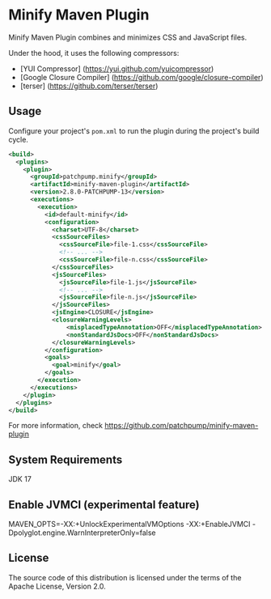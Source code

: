 # Minify Maven Plugin

Minify Maven Plugin combines and minimizes CSS and JavaScript files.

Under the hood, it uses the following compressors:

- [YUI Compressor] (https://yui.github.com/yuicompressor)
- [Google Closure Compiler] (https://github.com/google/closure-compiler)
- [terser] (https://github.com/terser/terser)

## Usage

Configure your project's `pom.xml` to run the plugin during the project's build cycle.

```xml
<build>
  <plugins>
    <plugin>
      <groupId>patchpump.minify</groupId>
      <artifactId>minify-maven-plugin</artifactId>
      <version>2.8.0-PATCHPUMP-13</version>
      <executions>
        <execution>
          <id>default-minify</id>
          <configuration>
            <charset>UTF-8</charset>
            <cssSourceFiles>
              <cssSourceFile>file-1.css</cssSourceFile>
              <!-- ... -->
              <cssSourceFile>file-n.css</cssSourceFile>
            </cssSourceFiles>
            <jsSourceFiles>
              <jsSourceFile>file-1.js</jsSourceFile>
              <!-- ... -->
              <jsSourceFile>file-n.js</jsSourceFile>
            </jsSourceFiles>
            <jsEngine>CLOSURE</jsEngine>
            <closureWarningLevels>
                <misplacedTypeAnnotation>OFF</misplacedTypeAnnotation>
                <nonStandardJsDocs>OFF</nonStandardJsDocs>
            </closureWarningLevels>
          </configuration>
          <goals>
            <goal>minify</goal>
          </goals>
        </execution>
      </executions>
    </plugin>
  </plugins>
</build>
```

For more information, check https://github.com/patchpump/minify-maven-plugin

## System Requirements
  
JDK 17

## Enable JVMCI (experimental feature)

MAVEN_OPTS=-XX:+UnlockExperimentalVMOptions -XX:+EnableJVMCI -Dpolyglot.engine.WarnInterpreterOnly=false

## License

The source code of this distribution is licensed under the terms of the Apache License, Version 2.0.
 